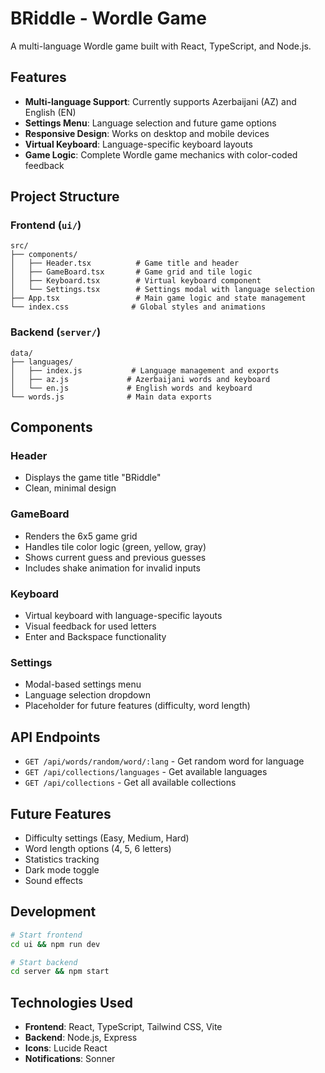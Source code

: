 # BRiddle - Wordle Game

A multi-language Wordle game built with React, TypeScript, and Node.js.

## Features

- **Multi-language Support**: Currently supports Azerbaijani (AZ) and English (EN)
- **Settings Menu**: Language selection and future game options
- **Responsive Design**: Works on desktop and mobile devices
- **Virtual Keyboard**: Language-specific keyboard layouts
- **Game Logic**: Complete Wordle game mechanics with color-coded feedback

## Project Structure

### Frontend (`ui/`)

```
src/
├── components/
│   ├── Header.tsx          # Game title and header
│   ├── GameBoard.tsx       # Game grid and tile logic
│   ├── Keyboard.tsx        # Virtual keyboard component
│   └── Settings.tsx        # Settings modal with language selection
├── App.tsx                 # Main game logic and state management
└── index.css              # Global styles and animations
```

### Backend (`server/`)

```
data/
├── languages/
│   ├── index.js           # Language management and exports
│   ├── az.js             # Azerbaijani words and keyboard
│   └── en.js             # English words and keyboard
└── words.js              # Main data exports
```

## Components

### Header
- Displays the game title "BRiddle"
- Clean, minimal design

### GameBoard
- Renders the 6x5 game grid
- Handles tile color logic (green, yellow, gray)
- Shows current guess and previous guesses
- Includes shake animation for invalid inputs

### Keyboard
- Virtual keyboard with language-specific layouts
- Visual feedback for used letters
- Enter and Backspace functionality

### Settings
- Modal-based settings menu
- Language selection dropdown
- Placeholder for future features (difficulty, word length)

## API Endpoints

- `GET /api/words/random/word/:lang` - Get random word for language
- `GET /api/collections/languages` - Get available languages
- `GET /api/collections` - Get all available collections

## Future Features

- Difficulty settings (Easy, Medium, Hard)
- Word length options (4, 5, 6 letters)
- Statistics tracking
- Dark mode toggle
- Sound effects

## Development

```bash
# Start frontend
cd ui && npm run dev

# Start backend
cd server && npm start
```

## Technologies Used

- **Frontend**: React, TypeScript, Tailwind CSS, Vite
- **Backend**: Node.js, Express
- **Icons**: Lucide React
- **Notifications**: Sonner

